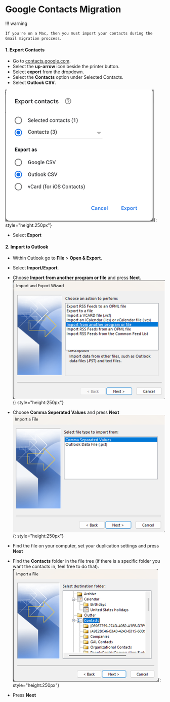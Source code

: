# Google Contacts Migration
!!! warning

    If you're on a Mac, then you must import your contacts during the Gmail migration proccess.

#### 1. Export Contacts
- Go to [contacts.google.com](https://contacts.google.com).
- Select the **up-arrow** icon beside the printer button.
- Select **export** from the dropdown.
- Select the **Contacts** option under Selected Contacts.
- Select **Outlook CSV**.

![Alt text](../assets/screenshots/google-contacts-1.png){: style="height:250px"}  

- Select **Export**

#### 2. Import to Outlook
- Within Outlook go to **File** > **Open & Export**.
- Select **Import/Export**.
- Choose **Import from another program or file** and press **Next**.
![Alt text](../assets/screenshots/google-contacts-2.png){: style="height:250px"}  

- Choose **Comma Seperated Values** and press **Next**  
![Alt text](../assets/screenshots/google-contacts-3.png){: style="height:250px"}  

- Find the file on your computer, set your duplication settings and press **Next**
- Find the **Contacts** folder in the file tree (if there is a specific folder you want the contacts in, feel free to do that).  
![Alt text](../assets/screenshots/google-contacts-4.png){: style="height:250px"}  

- Press **Next**